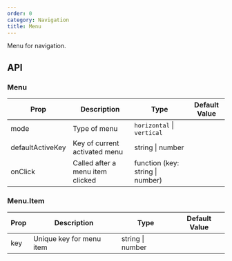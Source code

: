 ```yaml
---
order: 0
category: Navigation
title: Menu
---
```


Menu for navigation.

## API

### Menu

| Prop | Description | Type | Default Value |
| --- | --- | --- | --- |
| mode | Type of menu | `horizontal` \| `vertical` | |
| defaultActiveKey | Key of current activated menu | string \| number | |
| onClick | Called after a menu item clicked | function (key: string \| number) | |

### Menu.Item

| Prop | Description | Type | Default Value |
| --- | --- | --- | --- |
| key | Unique key for menu item | string \| number | |
